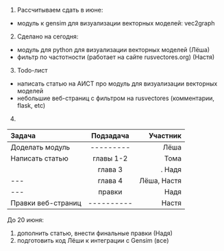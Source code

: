1. Рассчитываем сдать в июне:
- модуль к gensim для визуализации векторных моделей: vec2graph

2. Сделано на сегодня:
- модуль для python для визуализации векторных моделей (Лёша)
- фильтр по частотности (работает на сайте rusvectores.org) (Настя)

3. Todo-лист 
- написать статью на АИСТ про модуль для визуализации векторных моделей
- небольшие веб-страниц с фильтром на rusvectores (комментарии, flask, etc)

4.
| Задача            | Подзадача       | Участник      |
|:----------------- |:---------------:| -------------:|
| Доделать модуль   | ---------       |  Лёша         |
| Написать статью   | главы 1-2       |  Тома         |
|                   | глава 3         |. Надя         |
| ---               | глава 4         |  Лёша, Настя  |
| ---               | правки          |  Надя         |
| Правки веб-страниц| ----------      |  Настя        |

До 20 июня: 

1) дополнить статью, внести финальные правки (Надя)
2) подготовить код Лёши к интеграции с Gensim (все)
